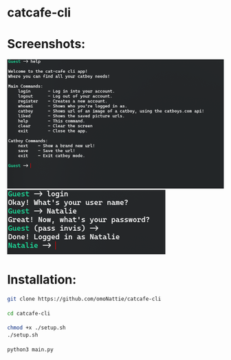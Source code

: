 # catcafe-cli

# Screenshots:
!["Usage"](./src/assets/help.png)
!["Usage"](./src/assets/login.png)

# Installation:

```bash
git clone https://github.com/omoNattie/catcafe-cli

cd catcafe-cli

chmod +x ./setup.sh
./setup.sh

python3 main.py
```
